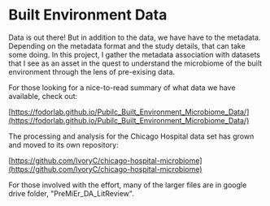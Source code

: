 # Built Environment Data

Data is out there! But in addition to the data, we have have to the metadata. Depending on the metadata format and the study details, that can take some doing. In this project, I gather the metadata association with datasets that I see as an asset in the quest to understand the microbiome of the built environment through the lens of pre-exising data.

For those looking for a nice-to-read summary of what data we have available, check out:

[https://fodorlab.github.io/Pubilc_Built_Environment_Microbiome_Data/](https://fodorlab.github.io/Pubilc_Built_Environment_Microbiome_Data/)


The processing and analysis for the Chicago Hospital data set has grown and moved to its own repository:

[https://github.com/IvoryC/chicago-hospital-microbiome](https://github.com/IvoryC/chicago-hospital-microbiome)


For those involved with the effort, many of the larger files are in google drive folder, "PreMiEr_DA_LitReview".
